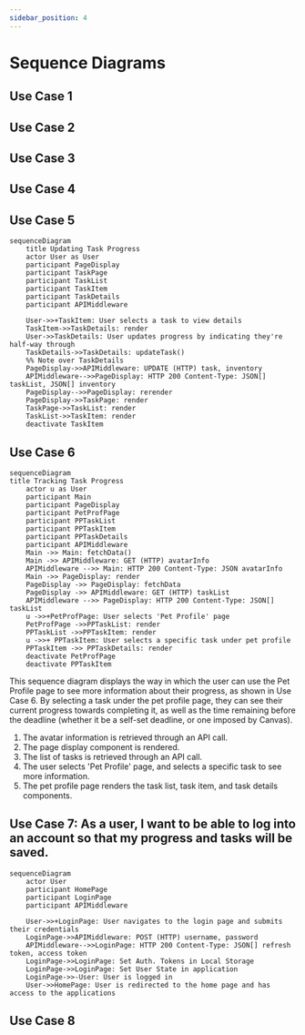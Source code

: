 ```yaml
---
sidebar_position: 4
---
```


# Sequence Diagrams

## Use Case 1

## Use Case 2

## Use Case 3

## Use Case 4

## Use Case 5
```mermaid
sequenceDiagram
    title Updating Task Progress
    actor User as User
    participant PageDisplay
    participant TaskPage
    participant TaskList
    participant TaskItem
    participant TaskDetails
    participant APIMiddleware
    
    User->>+TaskItem: User selects a task to view details
    TaskItem->>TaskDetails: render
    User->>TaskDetails: User updates progress by indicating they're half-way through
    TaskDetails->>TaskDetails: updateTask()
    %% Note over TaskDetails 
    PageDisplay->>APIMiddleware: UPDATE (HTTP) task, inventory
    APIMiddleware-->>PageDisplay: HTTP 200 Content-Type: JSON[] taskList, JSON[] inventory
    PageDisplay-->>PageDisplay: rerender
    PageDisplay->>TaskPage: render
    TaskPage->>TaskList: render
    TaskList->>TaskItem: render
    deactivate TaskItem
```

## Use Case 6
```mermaid
sequenceDiagram
title Tracking Task Progress
    actor u as User
    participant Main
    participant PageDisplay
    participant PetProfPage
    participant PPTaskList
    participant PPTaskItem
    participant PPTaskDetails
    participant APIMiddleware
    Main ->> Main: fetchData()
    Main ->> APIMiddleware: GET (HTTP) avatarInfo
    APIMiddleware -->> Main: HTTP 200 Content-Type: JSON avatarInfo
    Main ->> PageDisplay: render
    PageDisplay ->> PageDisplay: fetchData
    PageDisplay ->> APIMiddleware: GET (HTTP) taskList
    APIMiddleware -->> PageDisplay: HTTP 200 Content-Type: JSON[] taskList
    u ->>+PetProfPage: User selects 'Pet Profile' page
    PetProfPage ->>PPTaskList: render
    PPTaskList ->>PPTaskItem: render
    u ->>+ PPTaskItem: User selects a specific task under pet profile
    PPTaskItem ->> PPTaskDetails: render
    deactivate PetProfPage
    deactivate PPTaskItem
```
This sequence diagram displays the way in which the user can use the Pet Profile page to see more information about their progress, as shown in Use Case 6. By selecting a task under the pet profile page, they can see their current progress towards completing it, as well as the time remaining before the deadline (whether it be a self-set deadline, or one imposed by Canvas).
1. The avatar information is retrieved through an API call.
2. The page display component is rendered.
3. The list of tasks is retrieved through an API call.
4. The user selects 'Pet Profile' page, and selects a specific task to see more information.
5. The pet profile page renders the task list, task item, and task details components.

## Use Case 7: As a user, I want to be able to log into an account so that my progress and tasks will be saved.
```mermaid
sequenceDiagram
    actor User
    participant HomePage
    participant LoginPage
    participant APIMiddleware

    User->>+LoginPage: User navigates to the login page and submits their credentials
    LoginPage->>APIMiddleware: POST (HTTP) username, password
    APIMiddleware-->>LoginPage: HTTP 200 Content-Type: JSON[] refresh token, access token
    LoginPage->>LoginPage: Set Auth. Tokens in Local Storage
    LoginPage->>LoginPage: Set User State in application
    LoginPage->>-User: User is logged in
    User->>HomePage: User is redirected to the home page and has access to the applications
```

## Use Case 8
